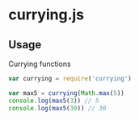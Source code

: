 # currying.js

## Usage

Currying functions

```js
var currying = require('currying')

var max5 = currying(Math.max(5))
console.log(max5(3)) // 5
console.log(max5(30)) // 30
```